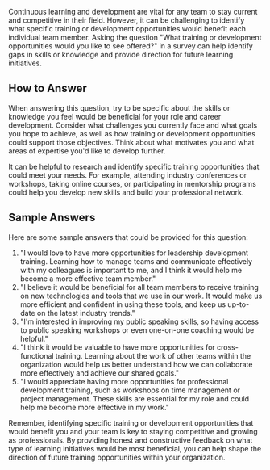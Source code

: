 

Continuous learning and development are vital for any team to stay current and competitive in their field. However, it can be challenging to identify what specific training or development opportunities would benefit each individual team member. Asking the question "What training or development opportunities would you like to see offered?" in a survey can help identify gaps in skills or knowledge and provide direction for future learning initiatives.

## How to Answer

When answering this question, try to be specific about the skills or knowledge you feel would be beneficial for your role and career development. Consider what challenges you currently face and what goals you hope to achieve, as well as how training or development opportunities could support those objectives. Think about what motivates you and what areas of expertise you'd like to develop further.

It can be helpful to research and identify specific training opportunities that could meet your needs. For example, attending industry conferences or workshops, taking online courses, or participating in mentorship programs could help you develop new skills and build your professional network.

## Sample Answers

Here are some sample answers that could be provided for this question:

1. "I would love to have more opportunities for leadership development training. Learning how to manage teams and communicate effectively with my colleagues is important to me, and I think it would help me become a more effective team member."
2. "I believe it would be beneficial for all team members to receive training on new technologies and tools that we use in our work. It would make us more efficient and confident in using these tools, and keep us up-to-date on the latest industry trends."
3. "I'm interested in improving my public speaking skills, so having access to public speaking workshops or even one-on-one coaching would be helpful."
4. "I think it would be valuable to have more opportunities for cross-functional training. Learning about the work of other teams within the organization would help us better understand how we can collaborate more effectively and achieve our shared goals."
5. "I would appreciate having more opportunities for professional development training, such as workshops on time management or project management. These skills are essential for my role and could help me become more effective in my work."

Remember, identifying specific training or development opportunities that would benefit you and your team is key to staying competitive and growing as professionals. By providing honest and constructive feedback on what type of learning initiatives would be most beneficial, you can help shape the direction of future training opportunities within your organization.
